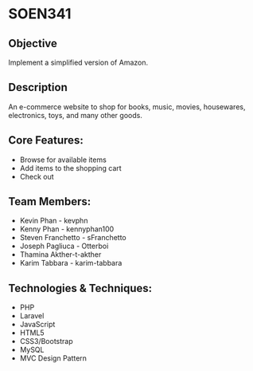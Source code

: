 # SOEN341

## Objective
Implement a simplified version of Amazon.

## Description
An e-commerce website to shop for books, music, movies, housewares, electronics, toys, and many other goods.

## Core Features:
* Browse for available items
* Add items to the shopping cart
* Check out

## Team Members:
* Kevin Phan - kevphn
* Kenny Phan - kennyphan100
* Steven Franchetto - sFranchetto
* Joseph Pagliuca - Otterboi
* Thamina Akther-t-akther
* Karim Tabbara - karim-tabbara

## Technologies & Techniques: 
* PHP
* Laravel
* JavaScript
* HTML5
* CSS3/Bootstrap
* MySQL
* MVC Design Pattern
